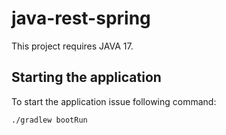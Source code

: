 # java-rest-spring

This project requires JAVA 17.

## Starting the application
To start the application issue following command:
```bash
./gradlew bootRun
```
